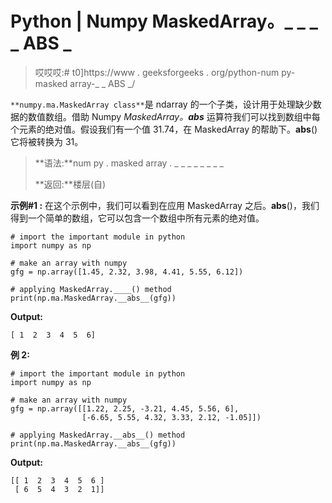 # Python | Numpy MaskedArray。_ _ _ _ ABS _

> 哎哎哎:# t0]https://www . geeksforgeeks . org/python-num py-masked array-_ _ ABS _/

`**numpy.ma.MaskedArray class**`是 ndarray 的一个子类，设计用于处理缺少数据的数值数组。借助 Numpy *MaskedArray。__abs__* 运算符我们可以找到数组中每个元素的绝对值。假设我们有一个值 31.74，在 MaskedArray 的帮助下。__abs__()它将被转换为 31。

> **语法:**num py . masked array . _ _ _ _ _ _ _ _
> 
> **返回:**楼层(自)

**示例#1 :**
在这个示例中，我们可以看到在应用 MaskedArray 之后。__abs__()，我们得到一个简单的数组，它可以包含一个数组中所有元素的绝对值。

```
# import the important module in python 
import numpy as np 

# make an array with numpy 
gfg = np.array([1.45, 2.32, 3.98, 4.41, 5.55, 6.12]) 

# applying MaskedArray.____() method 
print(np.ma.MaskedArray.__abs__(gfg)) 
```

**Output:**

```
[ 1  2  3  4  5  6]

```

**例 2:**

```
# import the important module in python 
import numpy as np 

# make an array with numpy 
gfg = np.array([[1.22, 2.25, -3.21, 4.45, 5.56, 6], 
                [-6.65, 5.55, 4.32, 3.33, 2.12, -1.05]]) 

# applying MaskedArray.__abs__() method 
print(np.ma.MaskedArray.__abs__(gfg)) 
```

**Output:**

```
[[ 1  2  3  4  5  6 ]
 [ 6  5  4  3  2  1]]

```
